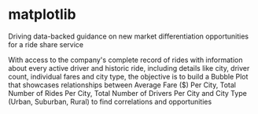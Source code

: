 # matplotlib
Driving data-backed guidance on new market differentiation opportunities for a ride share service

With access to the company's complete record of rides with information about every active driver and historic ride, 
including details like city, driver count, individual fares and city type, the objective is to build a Bubble Plot that 
showcases relationships between Average Fare ($) Per City, Total Number of Rides Per City, Total Number of Drivers Per City
and City Type (Urban, Suburban, Rural) to find correlations and opportunities


